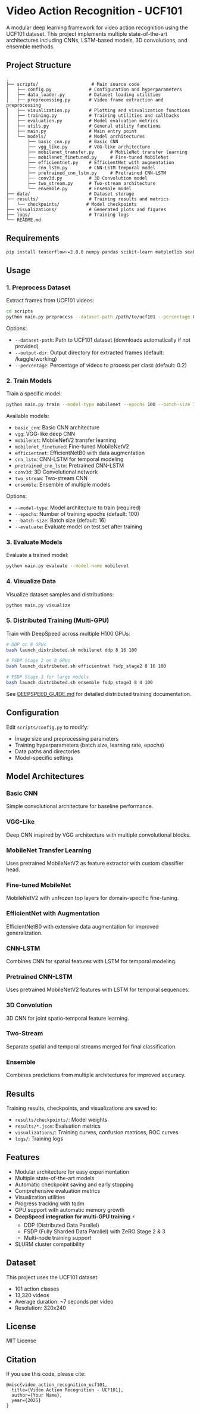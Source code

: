 # Video Action Recognition - UCF101

A modular deep learning framework for video action recognition using the UCF101 dataset. This project implements multiple state-of-the-art architectures including CNNs, LSTM-based models, 3D convolutions, and ensemble methods.

## Project Structure

```
.
├── scripts/                    # Main source code
│   ├── config.py              # Configuration and hyperparameters
│   ├── data_loader.py         # Dataset loading utilities
│   ├── preprocessing.py       # Video frame extraction and preprocessing
│   ├── visualization.py       # Plotting and visualization functions
│   ├── training.py            # Training utilities and callbacks
│   ├── evaluation.py          # Model evaluation metrics
│   ├── utils.py               # General utility functions
│   ├── main.py                # Main entry point
│   └── models/                # Model architectures
│       ├── basic_cnn.py       # Basic CNN
│       ├── vgg_like.py        # VGG-like architecture
│       ├── mobilenet_transfer.py      # MobileNet transfer learning
│       ├── mobilenet_finetuned.py     # Fine-tuned MobileNet
│       ├── efficientnet.py    # EfficientNet with augmentation
│       ├── cnn_lstm.py        # CNN-LSTM temporal model
│       ├── pretrained_cnn_lstm.py     # Pretrained CNN-LSTM
│       ├── conv3d.py          # 3D Convolution model
│       ├── two_stream.py      # Two-stream architecture
│       └── ensemble.py        # Ensemble model
├── data/                      # Dataset storage
├── results/                   # Training results and metrics
│   └── checkpoints/          # Model checkpoints
├── visualizations/            # Generated plots and figures
├── logs/                      # Training logs
└── README.md
```

## Requirements

```bash
pip install tensorflow>=2.8.0 numpy pandas scikit-learn matplotlib seaborn plotly opencv-python pillow tqdm kagglehub
```

## Usage

### 1. Preprocess Dataset

Extract frames from UCF101 videos:

```bash
cd scripts
python main.py preprocess --dataset-path /path/to/ucf101 --percentage 0.2
```

Options:
- `--dataset-path`: Path to UCF101 dataset (downloads automatically if not provided)
- `--output-dir`: Output directory for extracted frames (default: /kaggle/working)
- `--percentage`: Percentage of videos to process per class (default: 0.2)

### 2. Train Models

Train a specific model:

```bash
python main.py train --model-type mobilenet --epochs 100 --batch-size 16 --evaluate
```

Available models:
- `basic_cnn`: Basic CNN architecture
- `vgg`: VGG-like deep CNN
- `mobilenet`: MobileNetV2 transfer learning
- `mobilenet_finetuned`: Fine-tuned MobileNetV2
- `efficientnet`: EfficientNetB0 with data augmentation
- `cnn_lstm`: CNN-LSTM for temporal modeling
- `pretrained_cnn_lstm`: Pretrained CNN-LSTM
- `conv3d`: 3D Convolutional network
- `two_stream`: Two-stream CNN
- `ensemble`: Ensemble of multiple models

Options:
- `--model-type`: Model architecture to train (required)
- `--epochs`: Number of training epochs (default: 100)
- `--batch-size`: Batch size (default: 16)
- `--evaluate`: Evaluate model on test set after training

### 3. Evaluate Models

Evaluate a trained model:

```bash
python main.py evaluate --model-name mobilenet
```

### 4. Visualize Data

Visualize dataset samples and distributions:

```bash
python main.py visualize
```

### 5. Distributed Training (Multi-GPU)

Train with DeepSpeed across multiple H100 GPUs:

```bash
# DDP on 8 GPUs
bash launch_distributed.sh mobilenet ddp 8 16 100

# FSDP Stage 2 on 8 GPUs
bash launch_distributed.sh efficientnet fsdp_stage2 8 16 100

# FSDP Stage 3 for large models
bash launch_distributed.sh ensemble fsdp_stage3 8 4 100
```

See [DEEPSPEED_GUIDE.md](DEEPSPEED_GUIDE.md) for detailed distributed training documentation.

## Configuration

Edit `scripts/config.py` to modify:
- Image size and preprocessing parameters
- Training hyperparameters (batch size, learning rate, epochs)
- Data paths and directories
- Model-specific settings

## Model Architectures

### Basic CNN
Simple convolutional architecture for baseline performance.

### VGG-Like
Deep CNN inspired by VGG architecture with multiple convolutional blocks.

### MobileNet Transfer Learning
Uses pretrained MobileNetV2 as feature extractor with custom classifier head.

### Fine-tuned MobileNet
MobileNetV2 with unfrozen top layers for domain-specific fine-tuning.

### EfficientNet with Augmentation
EfficientNetB0 with extensive data augmentation for improved generalization.

### CNN-LSTM
Combines CNN for spatial features with LSTM for temporal modeling.

### Pretrained CNN-LSTM
Uses pretrained MobileNetV2 features with LSTM for temporal sequences.

### 3D Convolution
3D CNN for joint spatio-temporal feature learning.

### Two-Stream
Separate spatial and temporal streams merged for final classification.

### Ensemble
Combines predictions from multiple architectures for improved accuracy.

## Results

Training results, checkpoints, and visualizations are saved to:
- `results/checkpoints/`: Model weights
- `results/*.json`: Evaluation metrics
- `visualizations/`: Training curves, confusion matrices, ROC curves
- `logs/`: Training logs

## Features

- Modular architecture for easy experimentation
- Multiple state-of-the-art models
- Automatic checkpoint saving and early stopping
- Comprehensive evaluation metrics
- Visualization utilities
- Progress tracking with tqdm
- GPU support with automatic memory growth
- **DeepSpeed integration for multi-GPU training** ⚡
  - DDP (Distributed Data Parallel)
  - FSDP (Fully Sharded Data Parallel) with ZeRO Stage 2 & 3
  - Multi-node training support
- SLURM cluster compatibility

## Dataset

This project uses the UCF101 dataset:
- 101 action classes
- 13,320 videos
- Average duration: ~7 seconds per video
- Resolution: 320x240

## License

MIT License

## Citation

If you use this code, please cite:
```
@misc{video_action_recognition_ucf101,
  title={Video Action Recognition - UCF101},
  author={Your Name},
  year={2025}
}
```

